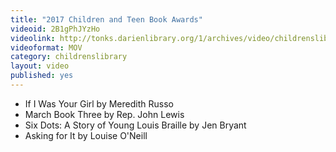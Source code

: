 ```yaml
---
title: "2017 Children and Teen Book Awards"
videoid: 2B1gPhJYzHo
videolink: http://tonks.darienlibrary.org/1/archives/video/childrenslibrary/201701_childrens_teen_book_awards.mov
videoformat: MOV
category: childrenslibrary
layout: video
published: yes
---
```


* If I Was Your Girl by Meredith Russo
* March Book Three by Rep. John Lewis
* Six Dots: A Story of Young Louis Braille by Jen Bryant
* Asking for It by Louise O'Neill